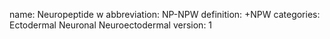 name: Neuropeptide w
abbreviation: NP-NPW
definition: +NPW
categories: Ectodermal Neuronal Neuroectodermal
version: 1
